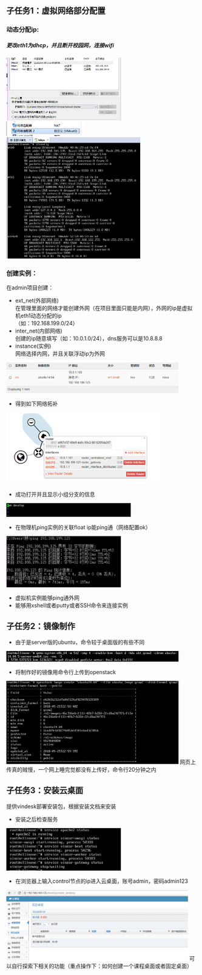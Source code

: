 ## 子任务1：虚拟网络部分配置  
### 动态分配ip:   
##### 更改eth1为dhcp，并且断开校园网，连接wifi  
<img src="https://github.com/CourseCloudDesktop/cloudDesktop/blob/kek-develop/task4/pic/2.png" width="60%">  
<img src="https://github.com/CourseCloudDesktop/cloudDesktop/blob/kek-develop/task4/pic/3.png" width="40%">  
<img src="https://github.com/CourseCloudDesktop/cloudDesktop/blob/kek-develop/task4/pic/1.png" width="70%">  
  
### 创建实例：  
在admin项目创建：  
* ext_net(外部网络)   
在管理里面的网络才能创建外网（在项目里面只能是内网），外网的ip是虚拟机eth1动态分配的ip  
（如：192.168.199.0/24）  
* inter_net(内部网络)  
创建的ip随意填写（如：10.0.1.0/24），dns服务可以是10.8.8.8  
* instance(实例)  
网络选择内网，并且关联浮动ip为外网   
<img src="https://github.com/CourseCloudDesktop/cloudDesktop/blob/kek-develop/task4/pic/16.png" width="90%">  

* 得到如下网络拓补  
<img src="https://github.com/CourseCloudDesktop/cloudDesktop/blob/kek-develop/task4/pic/17.png" width="80%">
  
* 成功打开并且显示小组分支的信息  
<img src="https://github.com/CourseCloudDesktop/cloudDesktop/blob/kek-develop/task4/pic/19.png" width="65%">  
  
* 在物理机ping实例的关联float ip能ping通（网络配置ok）  
<img src="https://github.com/CourseCloudDesktop/cloudDesktop/blob/kek-develop/task4/pic/18.png" width="60%">  
  
* 虚拟机实例能够ping通外网  
* 能够用xshell或者putty或者SSH命令来连接实例   
   
## 子任务2：镜像制作  
* 由于是server版的ubuntu，命令较于桌面版的有些不同  
<img src="https://github.com/CourseCloudDesktop/cloudDesktop/blob/kek-develop/task4/pic/4.png" width="90%">  
  
* 将制作好的镜像用命令行上传到openstack
<img src="https://github.com/CourseCloudDesktop/cloudDesktop/blob/kek-develop/task4/pic/15.png" width="90%">  
网页上传真的贼慢，一个网上睡完觉都没有上传好，命令行20分钟之内  


## 子任务3：安装云桌面  
提供vindesk部署安装包，根据安装文档来安装  
* 安装之后检查服务  
<img src="https://github.com/CourseCloudDesktop/cloudDesktop/blob/kek-develop/task4/pic/12.png" width="60%">  
  
* 在浏览器上输入control节点的ip进入云桌面，账号admin，密码admin123
<img src="https://github.com/CourseCloudDesktop/cloudDesktop/blob/kek-develop/task4/pic/13.png" width="95%">  
可以自行探索下相关的功能（重点操作下：如何创建一个课程桌面或者固定桌面）
